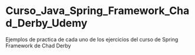 # Curso_Java_Spring_Framework_Chad_Derby_Udemy
Ejemplos de practica de cada uno de los ejercicios del curso de Spring Framework de Chad Derby 
